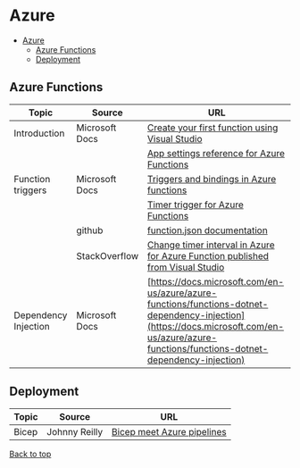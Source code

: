 # Azure

[top]: #contents

- [Azure](#azure)
  - [Azure Functions](#azure-functions)
  - [Deployment](#deployment)

## Azure Functions

| Topic | Source | URL |
| --- | --- | --- |
| Introduction | Microsoft Docs | [Create your first function using Visual Studio](https://docs.microsoft.com/en-us/azure/azure-functions/functions-create-your-first-function-visual-studio) |
| | | [App settings reference for Azure Functions](https://docs.microsoft.com/en-us/azure/azure-functions/functions-app-settings) |
| Function triggers | Microsoft Docs | [Triggers and bindings in Azure functions](https://docs.microsoft.com/en-us/azure/azure-functions/functions-bindings-timer?tabs=csharp) |
| | | [Timer trigger for Azure Functions](https://docs.microsoft.com/en-us/azure/azure-functions/functions-bindings-timer?tabs=csharp) |
| | github | [function.json documentation](https://github.com/Azure/azure-functions-host/wiki/function.json) |
| | StackOverflow | [Change timer interval in Azure for Azure Function published from Visual Studio](https://stackoverflow.com/questions/46974395/change-timer-interval-in-azure-for-azure-function-published-from-visual-studio#answer-47177269) |
| Dependency Injection | Microsoft Docs | [https://docs.microsoft.com/en-us/azure/azure-functions/functions-dotnet-dependency-injection](https://docs.microsoft.com/en-us/azure/azure-functions/functions-dotnet-dependency-injection) |

## Deployment

| Topic | Source | URL |
| --- | --- | --- |
| Bicep | Johnny Reilly | [Bicep meet Azure pipelines](https://blog.johnnyreilly.com/2021/03/20/bicep-meet-azure-pipelines/) |

[Back to top][top]